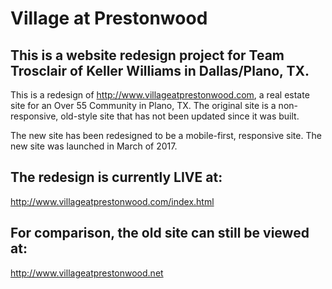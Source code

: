 # Village at Prestonwood

## This is a website redesign project for Team Trosclair of Keller Williams in Dallas/Plano, TX.

This is a redesign of http://www.villageatprestonwood.com, a real estate site for an Over 55 Community in Plano, TX.  The original site is a non-responsive, old-style site that has not been updated since it was built.

The new site has been redesigned to be a mobile-first, responsive site.  The new site was launched in March of 2017.

## The redesign is currently LIVE at:
http://www.villageatprestonwood.com/index.html

## For comparison, the old site can still be viewed at:
http://www.villageatprestonwood.net

